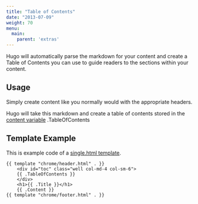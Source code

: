 ```yaml
---
title: "Table of Contents"
date: "2013-07-09"
weight: 70
menu:
  main:
    parent: 'extras'
---
```


Hugo will automatically parse the markdown for your content and create
a Table of Contents you can use to guide readers to the sections within
your content.

## Usage

Simply create content like you normally would with the appropriate
headers.

Hugo will take this markdown and create a table of contents stored in the
[content variable](/layout/variables) .TableOfContents


## Template Example

This is example code of a [single.html template](/layout/content).

    {{ template "chrome/header.html" . }}
        <div id="toc" class="well col-md-4 col-sm-6">
        {{ .TableOfContents }}
        </div>
        <h1>{{ .Title }}</h1>
        {{ .Content }}
    {{ template "chrome/footer.html" . }}


